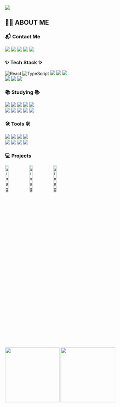 
<img src="https://capsule-render.vercel.app/api?type=waving&color=gradient&auto&customColorList=3&height=250&section=header&text=Hello!&fontSize=50&fontAlignY=37" />

## 👋🏼 ABOUT ME
<!--
- **Email :** gyuwon05@gmail.com
- **Insta :** <a href="https://www.instagram.com/alpaka_dev/">@alpaka_dev</a>
- **Blog :** <a href="https://alpaka206.vercel.app/">Alpaka206</a>
--!>
<h3 align="left">📬 Contact Me</h3>
<div align="left">
  <a href="https://alpaka206.vercel.app/"><img src="https://img.shields.io/badge/-Blog-black?style=for-the-badge"></a>
  <a href="https://alpaka206.vercel.app/"><img src="https://img.shields.io/badge/-HomePage-brightgreen?style=for-the-badge"></a>
  <a href="gyuwon05@gmail.com"><img src="https://img.shields.io/badge/Gmail-d14836?style=for-the-badge&logo=Gmail&logoColor=white&link=mailto:gyuwon05@gmail.com"/></a>
  <a href="https://www.instagram.com/alpaka_dev/"><img src="https://img.shields.io/badge/Insta-ff69b4?style=for-the-badge&logo=Instagram&logoColor=white"/></a> 
  <a href="https://www.linkedin.com/in/규원-김-957a6b320/"><img src="https://img.shields.io/badge/linkedin-%230077B5.svg?style=for-the-badge&logo=linkedin&logoColor=white"/></a>
</div>

<h3 align="left">✨ Tech Stack ✨</h3>
<div align="left">
  <img src="https://img.shields.io/badge/React-61DAFB?style=for-the-badge&logo=React&logoColor=black" alt="React"/>
  <img src="https://img.shields.io/badge/TypeScript-3178C6?style=for-the-badge&logo=TypeScript&logoColor=white" alt="TypeScript"/>
  <img src="https://img.shields.io/badge/javascript-F7DF1E.svg?style=for-the-badge&logo=javascript&logoColor=20232a" />
  <img src="https://img.shields.io/badge/html5-E34F26.svg?style=for-the-badge&logo=html5&logoColor=white" />
  <img src="https://img.shields.io/badge/css3-1572B6.svg?style=for-the-badge&logo=css3&logoColor=white" />
</div>
<div align="left">
  <img src="https://img.shields.io/badge/Storybook-FF4785?style=for-the-badge&logo=Storybook&logoColor=white"/>
  <img src="https://img.shields.io/badge/Recoil-764ABC?style=for-the-badge&logo=Recoil&logoColor=white">
  <img src="https://img.shields.io/badge/🧁  vanilla--extract-99F6E4?style=for-the-badge">
</div>

<h3 align="left">📚 Studying 📚</h3>
<div align="left">
  <img src="https://img.shields.io/badge/React Native-61DAFB?style=for-the-badge&logo=React&logoColor=black"/>
  <img src="https://img.shields.io/badge/Next.js-000000?style=for-the-badge&logo=Next.js&logoColor=white">
  <img src="https://img.shields.io/badge/Jest-C21325?style=for-the-badge&logo=Jest&logoColor=white"/>
  <img src="https://img.shields.io/badge/threejs-black?style=for-the-badge&logo=three.js&logoColor=white"/>
  <img src="https://img.shields.io/badge/vite-%23646CFF.svg?style=for-the-badge&logo=vite&logoColor=white"/>
</div>
<div align="left">
  <img src="https://img.shields.io/badge/Node.js-339933?style=for-the-badge&logo=Node.js&logoColor=white"/>
  <img src="https://img.shields.io/badge/MongoDB-47A248?style=for-the-badge&logo=MongoDB&logoColor=white"/>
  <img src="https://img.shields.io/badge/Java-004027?style=for-the-badge&logo=Jameson&logoColor=white">
  <img src="https://img.shields.io/badge/styled--components-DB7093?style=for-the-badge&logo=styled-components&logoColor=white"/>
  <img src="https://img.shields.io/badge/React%20Query-FF4154?style=for-the-badge&logo=react%20query&logoColor=white" />
</div>

<h3 align="left">🛠 Tools 🛠</h3>
<div align="left">
  <img src="https://img.shields.io/badge/git-F05033.svg?style=for-the-badge&logo=git&logoColor=white" />
  <img src="https://img.shields.io/badge/github-181717.svg?style=for-the-badge&logo=github&logoColor=white" />
  <img src="https://img.shields.io/badge/Notion-000000?style=for-the-badge&logo=Notion&logoColor=white" />
  <img src="https://img.shields.io/badge/figma-F24E1E.svg?style=for-the-badge&logo=figma&logoColor=white" />
</div>
<div align="left">
  <img src="https://img.shields.io/badge/Firebase-FFCA28?style=for-the-badge&logo=firebase&logoColor=white"/>
  <img src="https://img.shields.io/badge/Vercel-000000?style=for-the-badge&logo=Vercel&logoColor=white"/>
  <img src="https://img.shields.io/badge/Visual Studio-5C2D91?style=for-the-badge&logo=Visual Studio&logoColor=white"/>
  <img src="https://img.shields.io/badge/Visual Studio Code-007ACC?style=for-the-badge&logo=Visual Studio Code&logoColor=white"/>
</div>

<h3 align="left">💻 Projects</h3>
<p align="start">
<img width="15%" alt="image" src="https://quiet-nitrogen-6d5.notion.site/image/https%3A%2F%2Fprod-files-secure.s3.us-west-2.amazonaws.com%2Fc09822b0-3096-4de2-95cb-8a6c28793091%2Ff423eec7-0177-4202-8a0d-c548ef3742ba%2FPlugin_icon_-_1.png?table=block&id=b9920b88-4496-4b17-9ea1-80c793faa2d5&spaceId=c09822b0-3096-4de2-95cb-8a6c28793091&width=2000&userId=&cache=v2">
<img width="15%" alt="image" src="https://quiet-nitrogen-6d5.notion.site/image/https%3A%2F%2Fprod-files-secure.s3.us-west-2.amazonaws.com%2Fc09822b0-3096-4de2-95cb-8a6c28793091%2F3b55c797-4d1a-4263-8749-aba349114940%2FUntitled.png?table=block&id=10f57ae0-4350-4af9-be16-0cd882e0e0c7&spaceId=c09822b0-3096-4de2-95cb-8a6c28793091&width=2000&userId=&cache=v2">
<img width="15%" alt="image" src="https://quiet-nitrogen-6d5.notion.site/image/https%3A%2F%2Fprod-files-secure.s3.us-west-2.amazonaws.com%2Fc09822b0-3096-4de2-95cb-8a6c28793091%2F56f82cb0-5a59-431a-9a73-e6e32db23339%2F%25EC%259E%2590%25EC%2582%25B0_1_1.png?table=block&id=7f28aa25-0cfa-437e-b6c9-6d7a06593a03&spaceId=c09822b0-3096-4de2-95cb-8a6c28793091&width=930&userId=&cache=v2">
</p>

<p>
  <img height="180em" src="https://github-readme-stats-veggie-garden.vercel.app/api?username=alpaka206&show_icons=true&include_all_commits=true&bg_color=30,c2e59c,64b3f4&title_color=fff&text_color=fff">
  <img height="180em" src="https://github-readme-stats-veggie-garden.vercel.app/api/top-langs/?username=alpaka206&layout=compact&bg_color=30,c2e59c,64b3f4&title_color=fff&text_color=fff">
</p>
